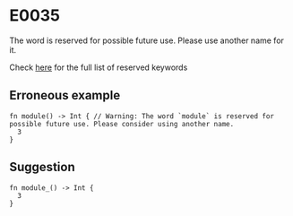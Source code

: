 # E0035

The word is reserved for possible future use. Please use another name for it.

Check [here](/language/introduction.md#reserved-keywords) for the full list of
reserved keywords

## Erroneous example

```moonbit
fn module() -> Int { // Warning: The word `module` is reserved for possible future use. Please consider using another name.
  3
}
```

## Suggestion

```moonbit
fn module_() -> Int {
  3
}
```
